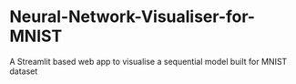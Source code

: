 # Neural-Network-Visualiser-for-MNIST
A Streamlit based web app to visualise a sequential model built for MNIST dataset
